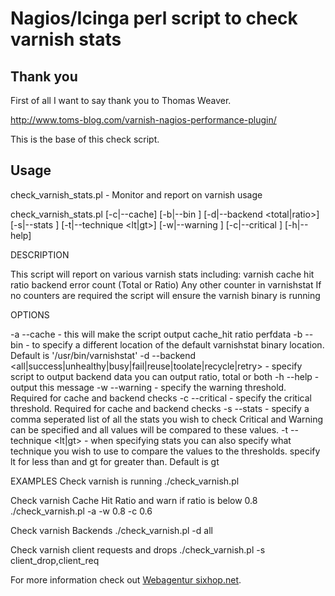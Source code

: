 Nagios/Icinga perl script to check varnish stats
================================================

Thank you
---------

First of all I want to say thank you to Thomas Weaver.

http://www.toms-blog.com/varnish-nagios-performance-plugin/

This is the base of this check script.

Usage
-----

check_varnish_stats.pl - Monitor and report on varnish usage

check_varnish_stats.pl [-c|--cache] [-b|--bin <varnishstatbinary>]
        [-d|--backend <total|ratio>] [-s|--stats <varnish statfield>]
        [-t|--technique <lt|gt>] [-w|--warning <number>]
        [-c|--critical <number>] [-h|--help]

DESCRIPTION

This script will report on various varnish stats including:
varnish cache hit ratio
backend error count (Total or Ratio)
Any other counter in varnishstat
If no counters are required the script will ensure the varnish binary is running

OPTIONS

  -a --cache - this will make the script output cache_hit ratio perfdata
  -b --bin <varnishstat> - to specify a different location of the default
                           varnishstat binary location. Default is
                           '/usr/bin/varnishstat'
  -d --backend <all|success|unhealthy|busy|fail|reuse|toolate|recycle|retry> -
                        specify script to output backend data you can
                        output ratio, total or both
  -h --help - output this message
  -w --warning <number> - specify the warning threshold. Required for cache and
                          backend checks
  -c --critical <number> - specify the critical threshold. Required for cache and
                           backend checks
  -s --stats <varnishstat field> - specify a comma seperated list of all the stats
                           you wish to check Critical and Warning can be specified
                           and all values will be compared to these values.
  -t --technique <lt|gt> - when specifying stats you can also specify what technique
                           you wish to use to compare the values to the thresholds.
                           specify lt for less than and gt for greater than.
                           Default is gt

EXAMPLES
  Check varnish is running
  ./check_varnish.pl

  Check varnish Cache Hit Ratio and warn if ratio is below 0.8
  ./check_varnish.pl -a -w 0.8 -c 0.6

  Check varnish Backends
  ./check_varnish.pl -d all

  Check varnish client requests and drops
  ./check_varnish.pl -s client_drop,client_req
  
 For more information check out [Webagentur sixhop.net](https://www.sixhop.net/webseiten-erstellung/).
